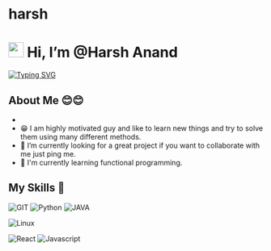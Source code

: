 # harsh
# <img width="30" src="./images/waving-hand-joypixels.gif"> Hi, I’m @Harsh Anand

[![Typing SVG](https://readme-typing-svg.herokuapp.com?center=true&color=4FF7CF&lines=Welcome+to+my+profile+%F0%9F%A4%97%F0%9F%A4%97;I+Love+new+technologies+%E2%9D%A4%EF%B8%8F%F0%9F%98%8D;Like+Blockchain%2C+ML%2C+AI%F0%9F%98%81%F0%9F%98%81+)](https://git.io/typing-svg)

## **About Me 😊😊**

-
- 😁 I am highly motivated guy and like to learn new things and try to solve them using many different methods.
- 🌱 I’m currently looking for a great project if you want to collaborate with me just ping me.
- 📖 I'm currently learning functional programming.

## **My Skills 🚀**

![GIT](https://img.shields.io/badge/git-%3776AB.svg?style=for-the-badge&logo=git&logoColor=white&color=F05032)
![Python](https://img.shields.io/badge/python-%3776AB.svg?style=for-the-badge&logo=python&logoColor=white&color=3776AB)
![JAVA](https://img.shields.io/badge/java-logo)

![Linux](https://img.shields.io/badge/Linux-FCC624?style=for-the-badge&logo=linux&logoColor=black)

![React](https://img.shields.io/badge/React-20232A?style=for-the-badge&logo=react&logoColor=61DAFB)
![Javascript](https://img.shields.io/badge/JavaScript-323330?style=for-the-badge&logo=javascript&logoColor=F7DF1E)

</div>

